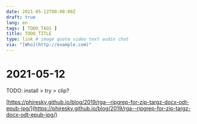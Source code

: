 ```yaml
---
date: 2021-05-12T00:00:00Z
draft: true
lang: en
tags: [ TODO_TAGS ]
title: TODO_TITLE
type: link # image quote video text audio chat
via: "[Who](http://example.com)"
---
```



# 2021-05-12

TODO: install > try > clip?

[https://phiresky.github.io/blog/2019/rga--ripgrep-for-zip-targz-docx-odt-epub-jpg/](https://phiresky.github.io/blog/2019/rga--ripgrep-for-zip-targz-docx-odt-epub-jpg/)

